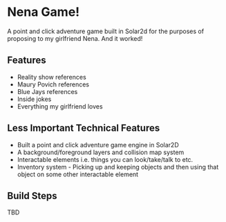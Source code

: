 # Nena Game!

A point and click adventure game built in Solar2d for the purposes of proposing to my girlfriend Nena. And it worked!

## Features

- Reality show references
- Maury Povich references
- Blue Jays references
- Inside jokes
- Everything my girlfriend loves

## Less Important Technical Features

- Built a point and click adventure game engine in Solar2D
- A background/foreground layers and collision map system
- Interactable elements i.e. things you can look/take/talk to etc.
- Inventory system - Picking up and keeping objects and then using that object on some other interactable element

## Build Steps

TBD
